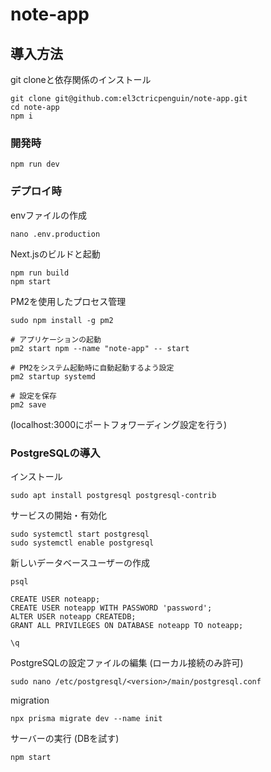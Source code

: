 # note-app

## 導入方法

git cloneと依存関係のインストール

```
git clone git@github.com:el3ctricpenguin/note-app.git
cd note-app
npm i
```

### 開発時

```
npm run dev
```

### デプロイ時

envファイルの作成

```
nano .env.production
```

Next.jsのビルドと起動

```
npm run build
npm start
```

PM2を使用したプロセス管理

```
sudo npm install -g pm2

# アプリケーションの起動
pm2 start npm --name "note-app" -- start

# PM2をシステム起動時に自動起動するよう設定
pm2 startup systemd

# 設定を保存
pm2 save
```

(localhost:3000にポートフォワーディング設定を行う)

### PostgreSQLの導入

インストール

```
sudo apt install postgresql postgresql-contrib
```

サービスの開始・有効化

```
sudo systemctl start postgresql
sudo systemctl enable postgresql
```

新しいデータベースユーザーの作成

```
psql

CREATE USER noteapp;
CREATE USER noteapp WITH PASSWORD 'password';
ALTER USER noteapp CREATEDB;
GRANT ALL PRIVILEGES ON DATABASE noteapp TO noteapp;

\q
```

PostgreSQLの設定ファイルの編集 (ローカル接続のみ許可)

```
sudo nano /etc/postgresql/<version>/main/postgresql.conf
```

migration

```
npx prisma migrate dev --name init
```

サーバーの実行 (DBを試す)

```
npm start
```
